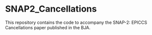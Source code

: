 # SNAP2_Cancellations
This repository contains the code to accompany the SNAP-2: EPICCS Cancellations paper published in the BJA.
